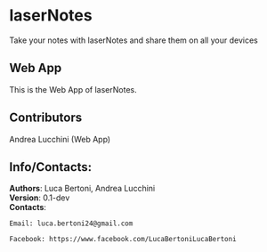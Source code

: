 # laserNotes

Take your notes with laserNotes and share them on all your devices

## Web App
This is the Web App of laserNotes.


## Contributors  
Andrea Lucchini (Web App)

## Info/Contacts:
**Authors**: Luca Bertoni, Andrea Lucchini  
**Version**: 0.1-dev  
**Contacts**:  

	Email: luca.bertoni24@gmail.com

	Facebook: https://www.facebook.com/LucaBertoniLucaBertoni